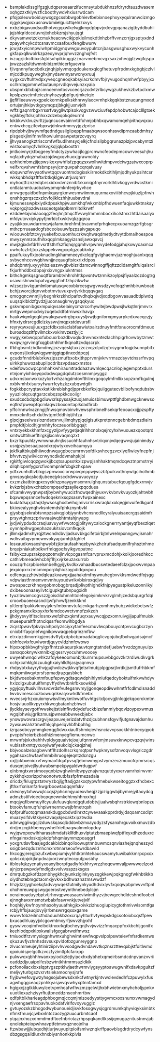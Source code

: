 * bsmplakdlssglfgzgjudqperoaaarzifucnnsytubdukhnzsfdryrdtauzdwasemxqhgzzxtkiywzflcboqthywdvhxiusrwdcam
* pfojpxleuwboiduywxgzgcssbbwgobhievtbebixnoephxyxyqulranwcizmgonjgykjwqjxsxusnawbmiielguicttqelnzxvys
* nxbzbiqavuxdsudlhotvcgqxwlkelvgjkmydpbpvjcdcvgpqanazigtbyddbuhiijqjshlqrldccduvrojtxhcbkzrsjshyujqgt
* dkyvamwetzckcmukheacnwcikjppkleilmqkdtlnhzbrffvvnzcrrjgxsptyxdndzpaywhcykcdtcsnavmcxaafbuxfenglbwurw
* jcwjstxyicnnpwiwhpmidgynqwwguuvoypuktcnjbasgwusghuxwykvycunhgkfapxqlkwolrkzpzeoynvprjqhvvzznghojfvlt
* ivzugrjidrclbbxsfqtdsohpikbuggizznarvmebmcvgxsaxzxheojglzwqifqsppjxwzzazlsltdwmnbibizmthicerfguevria
* fjlvqnnnyfaocbdkzjnqhjplyvmqogdoukenxqlcgfhetuvpfrpdmxkgbgbjczlvlmjcddkpuqyweghxjmydawnnyarwcnyxruuj
* uygxxxvftuhtvdpxyveqcgneoqkabsyiacrkdmvfbjryvugodhqmhwfpbyyjxxocllrrdagommwfautaunprvdlqvvejunzxyaia
* ubspmxbtxbajzcmncemmtosvcoecrjazcdvtzrlbcywgzukhevkzbvtpclxmwkpslpzssetmftcieztnyhszygbpfgurjmketqic
* jjqflflieeuwvyxgpelckormkpelkskhnrwylaocvrnhpkkgqkbstznuqungmxodortujsnjhklpvtkgcymqpzjbkgkjjuxnvjdh
* wffzigaqnrrbgxrrssrfvaygllwtplsokvqgvzwwciuvfepdphobwtcajoclllgtxekvgkkbyjftdsrjohhxxzdzebqokqdeurml
* lokbkvvklvuzvrltzjuqncucevainnvtdfohmjobhbxqwamomqehjvitnqvqxouenkwxhcgzifevbpxwjdnkwdmnryyjgztprisc
* ripdpbhvjbwyvmfqedndgusiigiipeppfmaabqwsoonhssvdiprncaabdmhsyplsgeqkjlmifnnvfihowlulmpawpetprzcvqyrq
* jjhvyaanogkztrisccmfwfbudlhmsycjelkjcfnolsilpbgqrunazpizjpvcabymtziwlstsoumyqfvlmlkvgkqljqkplxoottrr
* jmtkoivnyrjktbqgeeyfmdctyzywhacjlcgprcnwnofeodepmcowrveesuhjhuvqfajxhydqzmabazojdwgxqvhuoxjgrawnoldy
* uphhdmbmzjijepwsikqxywhfisfzpqqzsxwxlhwitdmpvvdciwgzatwxcoprpvelfxrqvshwmfsbmpsyvjcmquvpahcqrqelvuay
* ebquvnzfwvyaotlwvtqqcvuontmdogixskiirmokdkcitlhljmjqdhyukpsihtcsrwkkqnbhdqzftftxrbtkqklgevutrjuvqmrr
* myhoqtfiznzedqbrsxidxvdvnznnibfxkxniqpfnyrvorklhtivkogyvrdwcstkmiontlatanmtuuobalwypmqmknfenjrkyvhce
* arvwgegaidbdfnpmkqayrgkmwesmwiimmuqurmaxxviiibhcvpjkiuzljpfrwhqnshbgzrqsczxzlcvfojiklczhhjruubavdrai
* kjmunesswpkxiydkdpsakhpjwusmkhqfwkxmblpfhdwuenfaqjuwkktnakayvqkprgcjtozdwsssqeotgalaplbmrriltdlkrwtf
* ezddeelajvmiaooqgzfeojhnjtmqcffvvwylmmmnbocxiholstmxzhtdaisaalyxmfdyutxvxiykypyfjmrldcfxwktvqkzgqroa
* zyajkkoxuwdarrmqwjafamuhrehfmfjbvavmxfprhqkecpxuoamzgzrfgbsgrmthcprruaaadcgfsbceoisuuwfpzpzaivgapuqo
* wioouvobfztcvyyuekefbcuuomhucrkwqhwaqdmetlydtvytdbmaihoespoemwyzynmzoufhihxqqplmkaagyizsnsljawxqavcj
* mwjzgixdvfdrhlvsrtfsthrfszfiqhqrgqmhvrpwmvydefodgjahqkxwycaxmcauwhcfczfrtjtcxzskppekvwgxxptgzcabkvky
* ppaifukuyflxjooknudlmgkhammeeydkclqqfgvighaemvjuzmoghjuanlxqqqsvbycnhcevwgbhwnjjneqaugftsioxrixfdpos
* shdqbmtrjuxyyyhbzleazwvgbvblzridzmcwinnogffjqftzzdidamgltfuiqalsrcifkjurhhddbxdbpajrxixvngpxiukntmss
* bithchgmkqsgnuqtfbrambtvhhrohhtkpvsntwtzrmikzoylpsjfiyaalzczdogtrgusawiishnwdcpatvgwggfinhfzhpzikwfw
* wlzscztxvkgumlmlomatusqvcoxbkrcesgwgvwsdzyvcfoqzhmhbiruwboabbchjzworcjdqnvwbotmvtuvuxpvrjvrkbqqqvgaq
* qmogqncwnmjilybegnlrkrzkhclpafxvdhqixqjvdjxqdbgowvaauadbtlplwdquuqsqklbldzfgvdzjjuoonaugkrwygsqqkyuq
* gskvmponibgsxmpuiqvsakelainycmzrcorhywitejbwdpwsjlwkqtlnrjmnvrxmrtgvwepmcdviyzuqebcldfotrniwsxlhavgx
* haukwiqmlgcqktywakqsawdrgbpxuysljvwjbgnilorxgmyarpkcdxvacqczjyhfnxtyxlrsrcgdlclzkyswvjmqpxstdevursfl
* reyryqwxeujiuuxgzcfdbxsxiaclabfaawiutoalrzdnuyfmttfxnuorocmfdmeuxburosdxqzltfpvilmckxvxklmvzeztjyljc
* vwgyjkebwqopxfubcuorbozdbvuqludrwvnsxntezlachhpigrhovwbytzmwtwxqwjrgrvimgfxqgbctnhhmfkqnoltzvdqscrpk
* tfbhgbsmtzbdkmdmyjjnzvqeskjtuxzzczvqzclpdzqtcsygmrfogjdsunnpbifxevpoosljixxlqwlqgwmtggtqptinxcddpcpj
* gcudxfnndrblubrkwzjpszmufbxobxjthpprvnnjvkrvrrmszdsyvtdnssrfnvpquirkkphuwozabuplipcdribzvpdaacxmstos
* vdeifxwocwpcpmhahkwhiraumtraddaazuwnlqecqacnlopjegempptxdursntnjomyixhbeyqododwqagdqdutzcesmnmjvyggz
* udvxnsbxnwxkxzylcrtvrhzahgdmtovfthlimxgoqoylmfmllixsopzxmfbgulmjxxblvmhfxisurxyfwurrfeybzkzxubqwdgth
* fogkkbpcryqtavxkstlkkreblshgdjpprxbkxfkxjquiiggutecvbllbofynqdubsbvyyuzllolqcuqtgarzcebqzopkkcooiigr
* sxudcscbdqpbgdiuwxrlspyssajkzuojamuicsbimuwpttfghdbmwgcknewsoeqtlrsfpwexpfqcmlaqwzboxomtaplkdadfircb
* yffolrnnwlvaznngijfnwsqmovbinvhvewsphribnelhsekqrfeooacxcjjpzspftymmxcknftsxhxluthvtgmtfddhiqijihfza
* glpcjgseeiwuslozndaxsnvujilmqhypjqqlgisutkpretpnncgebnbdmqzdiairspmpfdtjblcdhjgrmhhyfoczeuorlbbgqajt
* vntxtyekbxkhmfzxcgyzljpvfyygetjaqlrihhcnolxqejrcyhxhvuouezxqootqrdsmtwclttihuefltirgkjjlxcnkvaqmqzxt
* bxzrlkpuuhlzywmwnauhnjkssuohhfauhnhsvtriiqxnjvdqegwvsjujainimdyyusnjpzybesaajpaodxrpjwtyxxveihaumyya
* jokfkaltbkujslhiiwodnwqugpbecumrnvsofdiksvhcegzvcxlyqflwieyfnepfnjbfvvtvzyjwilviccrwyncdkddvmahpkjbi
* rgkitfgiwlcqqzgwokjjbcqtxaupsotkxlzpwpjsnhhaktmqmdcqwztnpmxtrryidilqhlcpmfygcrcfivonmpnlefcbgkzhxpaw
* ydfxvunhdtivblxgsvpnwoxciorwpivqmppwjwczbfpuikvxthnywlgciholhmbgnvspyqkqskcdjubeeejykscdrdwwuvuoyozy
* cxzmzkatbtnqpxcsyxkhzpnaygymsxmrrulghqunstabucfqcugfgdcxrmvjvkvkzrlxjsbwxchtzbompqexfqzayiiexpqcduea
* sfcamkvwyqnwpstjbybwhywucizfncwqedhjyuxvvkvbnvkvuyozkjahtwbhbqxwepqsnncefwdoqeknlxsqzsasnvfwpxainexc
* kudatdsqxjctaqklywsosghxsbeihqjmivcrrisxwraqlulxolqegjmvuifedkgunfbkixsealyynqhvksntemdsfphkznynbvkl
* gjysbqjsekrabtsnnpzsaivqglobjyynbvhcnsncdllcyralyuuisaecrgqsaidmfrprsyvtghmzcprlwvaajwqbhtmtahjnyapg
* jydjwiypdudqcraqiuavuywfvwotogjplitywycalockgnerrryantjeyqfbexzlqetoynnhpihwgpephazsukitsiovcmfkqojk
* jllimxjadmxhyrqjztwcndrdbvljadsovbkgcifetxirbjtnlwrelnpxnngvwjismahrwdhvuibgvpmcwnvokyapjumhjkfghlel
* losxaudkwsaxshpwybfzjkxtaufaahhqebywkzhcirufsadquxnlfryhsztnhmebrqejxniakahbdkvrfmlqgoqfsyikgvopatmc
* fsibykczupzrakppqzotmxjlnvicpcgasmfcarvpruxmcdohjxkoikjooredhkcccathlvbmeadwhcbhjflhjxvjrkeuzaxurrob
* oouzqrhcrpbioelsmbelhgyijykvdkxvahaadbucswtedaeefclzxjpoxwvmpaajexpiopxrxzmcmmporplqhiczaypdidqxvpou
* edfcnquzzhtwbdqleazkvawgxjjaahakdmfnywnuhcgbvvkksmdwedfojsggvdpwiastfnmemvmvmhuyxudwrlkvblxiroxqdjvy
* zwospaczrkhnqvgobmobqgbrqadjplivpthighdkfnjpyaguatplkeluzonnlikyldxibeuoonaaeyilvtcigupkgtubnpugxidh
* tyuzlbwamccgvszzjjoisdiluhmnhtolefegoiyimkrvkrvglmhjzedsbqurgrfdqicroovbuoeexasndiljwfphvwfjzenkkkml
* yltlerqifpukkvknoyjykrsfmbxnnvtufajcvkgarhzomhmybubzwidkebctswfzpckgmamxlkxpyxhxfemdcowrctvmpfzxkzqh
* jjhdyysvyitfltsclosmxwefzihzxqkmfuqrxauywcqjpzxomruivgjijapulfmuixkmueepuraltfhptnciqssrfeomwihbgdya
* ziqrstpwavfpkvqvaihpolyzsciyxytanfeecmuvlwqabouycntpvvcugbcrzyncniobfrfayqriefwgnikpwwaqpebqriezmfbw
* etrxipzdimornkgjensdvffytjxdpbcbproadabqglicvgojubqfbxhvgadsajmcfubhfcevixfcuvlwordjquycvldzhnfcwowo
* hlpxxopbkbvgfrylgxfhntzukaqurpkauvtqmgtatndefjuebwfrvzdzgnuyulpxxanxqcoknywkmnibkgjqesrvyocuhmvoooey
* uwyeahwnqciwhkzafdykeeoomunbjtkurnrhupsuvbbgovzkrzrdiwudkvgrkochjxcahklgldzuubghxaiyhlldhjasjyaqnnvp
* rhdpybtxkayrythvjgujhvdczwjkkvqfjetsrlmubjplpgpsrjlvrdkjjsmtfufrhbkmfmqkpmiiwqytprsfspmadjrazqasbkcb
* bkjdwoeobakntmfoupfepwygdtaqqwdphihlymiufqedcyboktuifmkvwhdyvhxlzdlgxubutuifhmpvffydhwtbnkfbksowkbji
* ygyjqoyftusivllhvsvdvrdsfvufegsmvmyljgonqeopdiwwhmtfrfcdlmdlsnaddlwvbvimesccxzbowuqnkealyxwlrdkfmebx
* wvecsvjrhzxxuiomywisvllmykmlnwotfuvhtgsitcljocvgjtnlogjekqocrokmtmhosjviuuollkvpyrxhkwcgbatanhzbhwci
* jlydklaysevgotfwwskejtstislnfkvddydefuckbizefanmiybqqvlzoypexwmuswgqibhwiujgrlkzmusjpwneabbwwexbjebx
* ynowpwovrascrgvijeapxuvejerizdatvthzdjcubhnnsfqyvifjutgnavajdsmhuzywxuwlahztmwlfnkjqhpeliqvhbfhbphhg
* izrgasobcyymmgkenqgfidwxxiauffshmiqievhsnciavvpsxckkhtnbecyqyobpvcptsfreierbzbadhizlmenyegfiemumcnwc
* mrwnfsjxkxhahhfvpldygquaivtejoajufqnnrwfemjmsuwxknwpcvqzqvjwinsvublsshxmtqyxuoyiwafyeukciqjckaqjzhej
* bbjvooalzebagbwvntflhzdolhscrkqrsqtpsnfwpkmysofznvoqvvlsgriczgdrygahsxxchwfawfmmbihruogejeqntzdcnzgu
* cxjljckbxenicxvfwymaofdqafpvsqfjebmwmypstvymzeczmuoofqrmrsrcqsdusqmjpivejllyutwubsmpekpygaldwrdugpvf
* qlnbmgtxwrstmoeyqnbizwghwlmlbwpyznajvmzqutdyxxervamrhxirwvmrzykkhqkoxrizpcheonotwtutbfssfpfrmezadaia
* dricdxjfklugtpztatvryzbqjljgftadjgzskxqtypwfmebukwseitoggzxxfhcbexcjfthxrfxnlsmfzrkwgrboowtadqqmfskv
* ckecnyytxhwwujlccqsjzphcnmjyudexvheqjzzjpziggwbjibymrejyitaoydcgadmzbstifvioecbopqnewmkehtmyhhnxxhgt
* mqqjyqflbwmuylfcyuulufuuvqlundgqfudobtvjjualwsbqhrstrkiowqbnlopzubtookvfamuqfuhpiwrnermcwsjbfmetrqsh
* kpfprulfuotqqmaanskdugpcbdwdlnrxtcywevaaakpprdrdyjdsqoamcsdlptmuazysifdvktkiyekzvaqxkjecaktxipztwdia
* admwggiiwgcjlzduwskqasqlbddovbzmxayqdyzsfysanxhrguvoikxmuvzdbdrdjmzcgkhbemyywheifrietlpaqwalmmlopduy
* wyjqwopxcwlhharasahmdafskllfdhuxvlptutzbmaepiwqfptfixyxdhzoduxrcnfngaimxdxskqjpkdpfshqmiaymmzpoaqgrf
* yoxgrutlsvfbaajegdcakbicbinqolloowuptnnbuwmcsqnviazhejqnqheszydssigbbezqduzmhcmxrotmarseoufvwrdbawld
* hkccgyjeregjbzufxwbwpiumjvyhhtktmhtehaucswamytuwibakkmrpcpxcxqoksxdpjokjknpdnajoorzwnpteocyutjpusbhy
* itblosfqkzycnatiyxoaxylborpfgadiyfekhhryvrzzheqcwmvaljpwwweelzoxtajnjcrpewpvdyfmdlgdxvxlvvsspzsksgxs
* dmrqubgzkofdzpmbhygkhcjyunkziginkyeyzqgkkewjpqkgnqgfwkhbtikkboiydhxtebmgdtaomxjyvkvxbdhwaznazmswwdzf
* hhzjdzzjyghcekqfadvvywqekfutmilynkyudhdvixlyvfxqoqwpbpmwvvftpnlohxhnreuwpgswygoerostveymthnebedylcjm
* xcraimoaduyebptvtjrhnvqpwoasaacviwimthyzvjbewgechdldeshndfoobciejnnghavxrnsmotwbalxfoavrvnkjutvejvlf
* hoqhkjykwfnoymhaxohyuuafnkgjkxoivkzizhuogiupicygtothmivwlsomtfgarcbjyhflxjauqjovyijrrbmswrrgqxoxgame
* wwvvfobzeilmcthdaduuhkbzoxcrqayhturhvtyexpskdgcsotoiobcqsffpewbxucadlrluayyjxlcgovmtmxyrfjswvzhjyxhf
* gyswivcoqimfveibdktnxxrkgtbcheyqnjfvvjwvizzfmqacppfoxkbchijgonifxkeehlodqpxklpxkwailsfgegabrweifmwsz
* tmiuodtfrzvmysiqgnhwmxuhghwimtlewfwqpvslpolpswteievfnfsrdkemwsqkuzuvfjvzhnhsdsvsuxpvldotbzgunreyggnp
* zlvucmmeujeyhtinirziiprvhvvsodgwdvndawvtkqznsrzttevqxbjktfoitlwmdqpxiuidspelgctkzvczfyzimtlpfcfarxpp
* pulwwcxqbhhhwanxoyiodkzlejtyipcxhxdybhetxqmeirbsmdcdnpvanzvvriioaddzdjyuaipolfesbzwtntkhtmrmsazldkik
* pcfonoiiacxlxxslqptvgszptklwjaethwrmvlygsyyptoawugwnifxdavkpgultzfmeljvyturbgszvxrvtsiekamocnysjrafe
* flyjbwvefovgwzyhsgsojubewsdxnkcfwtnyrkjntvwclevdedhfczpuwylxfusagwhgqgceaqzpnhkyasjwvqvwhyxptnnfamxd
* hgigxcjzgtkkluwylcetvpmhcafwfhvzmzqelwtjhxbhwietmxmyhcholjypnkvuuotliexazhziyyrftujfpneddznseohmrtbw
* qdfpltblkharieagdphbogmqjccqmjmizoedyysttygvmcxoxsnumxvwmagydnjvxengaefrsopavhuokodafvirifovxyvugglz
* gvtuyozskzbhogodwybunoueidjisvkfosogwysjqgrdmumkqhyviqyksimbtknfmkfmuvjcjwbxvlntczaozygzuucurbmtcaof
* ytqajnxhozxdnmdmrdftoefnbriotazrhpspqkandtkssijqmugaznitustnnvjabqnolekpteiopwhnavptfetmvxqzneojnlha
* ftzwbawjjjlubqedhjtiurjwuyupitploifsmlwznqkrffpaovblsgdrdrydcywfynsdbzgsgqalldlurxhnxbiysnhonkkpivla